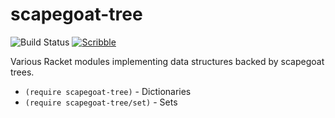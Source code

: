 scapegoat-tree
==============

![Build Status](https://github.com/shawnw/racket-scapegoat-tree/actions/workflows/ci.yml/badge.svg)
[![Scribble](https://img.shields.io/badge/Docs-Scribble-blue.svg)](https://docs.racket-lang.org/scapegoat-tree/index.html)

Various Racket modules implementing data structures backed by scapegoat trees.

* `(require scapegoat-tree)` - Dictionaries
* `(require scapegoat-tree/set)` - Sets
